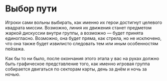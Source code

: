 # Выбор пути

Игроки сами вольны выбирать, как именно их герои достигнут целевого квадрата миссии. Возможно, линия их движения станет предметом жаркой дискуссии внутри группы, а возможно — будет принята единогласно. Возможно, она будет пряма, как стрела, но не исключено, что она также будет извилисто следовать тем или иным особенностям пейзажа.

Как бы то ни было, после окончания этого этапа у вас на руках должно быть графическое представление того, как именно игровая группа собирается двигаться по секторам карты, день за днём и ночь за ночью.